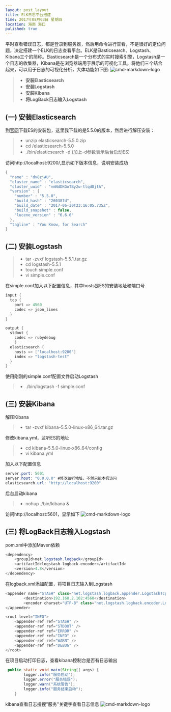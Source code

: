 ```yaml
---
layout: post_layout
title: ELK日志平台搭建
time: 2017年08月03日 星期四
location: 海南 海口
pulished: true
---
```


平时查看错误日志，都是登录到服务器，然后用命令进行查看，不是很好的定位问题，决定搭建一个ELK的日志查看平台。ELK是Elasticsearch、Logstash、Kibana三个的简称。Elasticsearch是一个分布式的实时搜索引擎，Logstash是一个日志的收集器，Kibana是在浏览器端用于展示的可视化工具。将他们三个结合起来，可以用于日志的可视化分析，大体功能如下图:
![cmd-markdown-logo](https://licaibo.github.io/assets/img/elk.png)

> * **安装Elasticsearch**
> * **安装Logstash**
> * **安装Kibana**
> * **将LogBack日志输入Logstash**

## (一) 安装Elasticsearch
到[官网](https://www.elastic.co/cn/products)下载ES的安装包，这里我下载的是5.5.0的版本，然后进行解压安装：
> *  unzip elasticsearch-5.5.0.zip
> *  cd /elasticsearch-5.5.0
> *  ./bin/elasticsearch -d  (加上-d参数表示后台启动ES)

访问http://localhost:9200/,显示如下版本信息，说明安装成功
```java
{
  "name" : "dv8zjAU",
  "cluster_name" : "elasticsearch",
  "cluster_uuid" : "vmNdDKGoTBy2w-tlqd8jtA",
  "version" : {
    "number" : "5.5.0",
    "build_hash" : "260387d",
    "build_date" : "2017-06-30T23:16:05.735Z",
    "build_snapshot" : false,
    "lucene_version" : "6.6.0"
  },
  "tagline" : "You Know, for Search"
}
```

## (二) 安装Logstash
> *  tar -zvxf logstash-5.5.1.tar.gz
> *  cd logstash-5.5.1
> *  touch simple.conf
> *  vi simple.conf

在simple.conf加入以下配置信息，其中hosts是ES的安装地址和端口号
```java
input {
  tcp {
    port => 4560
    codec => json_lines
  }
}

output {
  stdout {
    codec => rubydebug
    }
  elasticsearch {
    hosts => ["localhost:9200"]
    index => "logstash-test"
  }
}
```
使用刚刚的simple.conf配置文件启动Logstash
> *  ./bin/logstash -f simple.conf

## (三) 安装Kibana
解压Kibana
> *  tar -zvxf kibana-5.5.0-linux-x86_64.tar.gz

修改kibana.yml，监听ES的地址

> *  cd kibana-5.5.0-linux-x86_64/config
> *  vi kibana.yml

加入以下配置信息
```java
server.port: 5601
server.host: "0.0.0.0" #修改监听地址，不然只能本机访问
elasticsearch.url: "http://localhost:9200"
```
后台启动kibana
> *  nohup ./bin/kibana &

访问http://localhost:5601，显示如下
![cmd-markdown-logo](https://licaibo.github.io/assets/img/kibana.png)


## (三) 将LogBack日志输入Logstash

pom.xml中添加Maven依赖
```java
<dependency>
    <groupId>net.logstash.logback</groupId>
    <artifactId>logstash-logback-encoder</artifactId>
    <version>4.8</version>
</dependency>
```
在logback.xml添加配置，将项目日志输入到Logstash
```java
<appender name="STASH" class="net.logstash.logback.appender.LogstashTcpSocketAppender">
        <destination>192.168.2.102:4560</destination>
        <encoder charset="UTF-8" class="net.logstash.logback.encoder.LogstashEncoder" />
</appender>

<root level="INFO">
    <appender-ref ref="STASH" />
    <appender-ref ref="STDOUT" />
    <appender-ref ref="ERROR" />
    <appender-ref ref="INFO" />
    <appender-ref ref="WARN" />
    <appender-ref ref="DEBUG" />
</root>

```
在项目启动打印日志，查看kibana控制台是否有日志输出
```java
 public static void main(String[] args) {
        logger.info("服务启动");
        logger.error("服务错误");
        logger.warn("系统警告");
        logger.info("服务结束启动");
    }
```
kibana查看日志搜搜"服务"关键字查看日志信息
![cmd-markdown-logo](https://licaibo.github.io/assets/img/kibana2.png)
